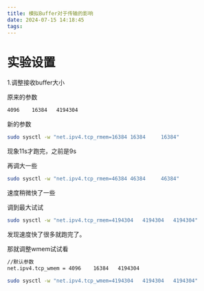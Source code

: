 ```yaml
---
title: 模拟Buffer对于传输的影响
date: 2024-07-15 14:18:45
tags:
---
```


# 实验设置

1.调整接收buffer大小

原来的参数

```sh
4096	16384	4194304
```

新的参数

```sh
sudo sysctl -w "net.ipv4.tcp_rmem=16384	16384	  16384"
```

现象11s才跑完，之前是9s

再调大一些

```sh
sudo sysctl -w "net.ipv4.tcp_rmem=46384	46384	  46384"
```

速度稍微快了一些

调到最大试试

```sh
sudo sysctl -w "net.ipv4.tcp_rmem=4194304	4194304	  4194304"
```

发现速度快了很多就跑完了。

那就调整wmem试试看

```sh
//默认参数
net.ipv4.tcp_wmem = 4096	16384	4194304

sudo sysctl -w "net.ipv4.tcp_wmem=4194304	4194304	  4194304"
```

# 
